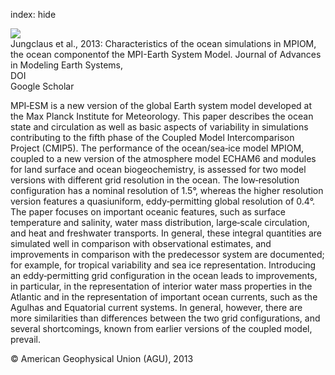 index: hide

<div class="Citation">
    <div class="Citation-thumb CitationThumb-linked"  data-href="https://doi.org/10.1002/jame.20023">
      <img src="https://static.claimspace.cloud/climate-study-static/refs/thumbs/9/Jungclaus_et_al_2013-thumb.png" />
    </div>

  <div class="Citation-body">
    <div class="Citation-text">Jungclaus et al., 2013: Characteristics of the ocean simulations in MPIOM, the ocean componentof the MPI-Earth System Model. <span class="Article-journal">Journal of Advances in Modeling Earth Systems, </span><span class="Article-volume"></span></div>
    <div class="Citation-links">
      <div class="CitationLink" data-href="https://doi.org/10.1002/jame.20023">
        <div class="CitationLink-icon CitationLink-Doi"></div>
        <div class="CitationLink-text">DOI</div>
      </div>
      <div class="CitationLink" data-href="https://scholar.google.com/scholar?q=10.1002/jame.20023">
        <div class="CitationLink-icon CitationLink-Scholar"></div>
        <div class="CitationLink-text">Google Scholar</div>
      </div>
    </div>
  </div>
</div>

MPI‐ESM is a new version of the global Earth system model developed at the Max Planck Institute for Meteorology. This paper describes the ocean state and circulation as well as basic aspects of variability in simulations contributing to the fifth phase of the Coupled Model Intercomparison Project (CMIP5). The performance of the ocean/sea‐ice model MPIOM, coupled to a new version of the atmosphere model ECHAM6 and modules for land surface and ocean biogeochemistry, is assessed for two model versions with different grid resolution in the ocean. The low‐resolution configuration has a nominal resolution of 1.5°, whereas the higher resolution version features a quasiuniform, eddy‐permitting global resolution of 0.4°. The paper focuses on important oceanic features, such as surface temperature and salinity, water mass distribution, large‐scale circulation, and heat and freshwater transports. In general, these integral quantities are simulated well in comparison with observational estimates, and improvements in comparison with the predecessor system are documented; for example, for tropical variability and sea ice representation. Introducing an eddy‐permitting grid configuration in the ocean leads to improvements, in particular, in the representation of interior water mass properties in the Atlantic and in the representation of important ocean currents, such as the Agulhas and Equatorial current systems. In general, however, there are more similarities than differences between the two grid configurations, and several shortcomings, known from earlier versions of the coupled model, prevail.

<div class="Citation-copy">
&copy; American Geophysical Union (AGU), 2013
</div>